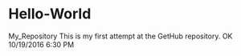 # Hello-World
My_Repository
This is my first attempt at the GetHub repository.  OK
10/19/2016 6:30 PM

